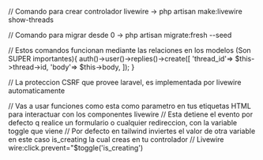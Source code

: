 // Comando para crear controlador livewire
-> php artisan make:livewire show-threads

// Comando para migrar desde 0
-> php artisan migrate:fresh --seed

// Estos comandos funcionan mediante las relaciones en los modelos (Son SUPER importantes){
auth()->user()->replies()->create([
'thread_id'=> $this->thread->id,
'body'=> $this->body,
]);
}

// La proteccion CSRF que provee laravel, es implementada por livewire automaticamente

// Vas a usar funciones como esta como parametro en tus etiquetas HTML para interactuar con los componentes livewire
// Esta detiene el evento por defecto q realice un formulario o cualquier redireccion, con la variable toggle que viene
// Por defecto en tailwind inviertes el valor de otra variable en este caso is_creating la cual creas en tu controlador
// Livewire
wire:click.prevent="$toggle('is_creating')
